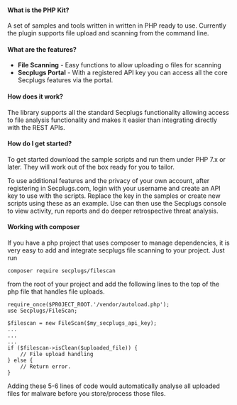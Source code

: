 #### What is the PHP Kit?

A set of samples and tools written in written in PHP ready to use. 
Currently the plugin supports file upload and scanning from the command line.

#### What are the features?

- __File Scanning__ - Easy functions to allow uploading o files for scanning
- __Secplugs Portal__ - With a registered API key you can access all the core Secplugs features via the portal.

#### How does it work?

The library supports all the standard Secplugs functionality allowing access to file analysis functionality and makes it easier than integrating directly with the REST APIs.

#### How do I get started?

To get started download the sample scripts and run them under PHP 7.x or later. They will work out of the box ready for you to tailor.

To use additional features and the privacy of your own account, after registering in Secplugs.com, login with your username and create an API key to use with the scripts. 
Replace the key in the samples or create new scripts using these as an example.
Use can then use the Secplugs console to view activity, run reports and do deeper retrospective threat analysis.

#### Working with composer

If you have a php project that uses composer to manage dependencies, it is very easy to add and integrate secplugs file scanning to your project. Just run

```composer require secplugs/filescan```

from the root of your project and add the following lines to the top of the php file that handles file uploads.


    require_once($PROJECT_ROOT.'/vendor/autoload.php');
    use Secplugs/FileScan;
    
    $filescan = new FileScan($my_secplugs_api_key);
    ...
    ...
    ...
    if ($filescan->isClean($uploaded_file)) {
        // File upload handling
    } else {
        // Return error.
    }
    
Adding these 5-6 lines of code would automatically analyse all uploaded files for malware before you store/process those files.


